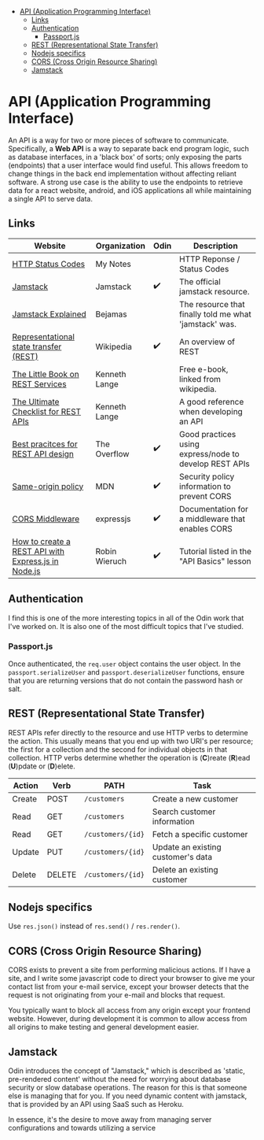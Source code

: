 - [API (Application Programming Interface)](#api-application-programming-interface)
  - [Links](#links)
  - [Authentication](#authentication)
    - [Passport.js](#passportjs)
  - [REST (Representational State Transfer)](#rest-representational-state-transfer)
  - [Nodejs specifics](#nodejs-specifics)
  - [CORS (Cross Origin Resource Sharing)](#cors-cross-origin-resource-sharing)
  - [Jamstack](#jamstack)

# API (Application Programming Interface)

An API is a way for two or more pieces of software to communicate. Specifically, a **Web API** is a way to separate back end program logic, such as database interfaces, in a 'black box' of sorts; only exposing the parts (endpoints) that a user interface would find useful. This allows freedom to change things in the back end implementation without affecting reliant software. A strong use case is the ability to use the endpoints to retrieve data for a react website, android, and iOS applications all while maintaining a single API to serve data.

## Links

| Website                                                                                                             | Organization  | Odin | Description                                            |
| ------------------------------------------------------------------------------------------------------------------- | ------------- | ---- | ------------------------------------------------------ |
| [HTTP Status Codes](./html/HTTP-Status-Codes.md)                                                                    | My Notes      |      | HTTP Reponse / Status Codes                            |
| [Jamstack](https://jamstack.org/what-is-jamstack/)                                                                  | Jamstack      | ✔️   | The official jamstack resource.                        |
| [Jamstack Explained](https://bejamas.io/blog/jamstack/)                                                             | Bejamas       |      | The resource that finally told me what 'jamstack' was. |
| [Representational state transfer (REST)](https://en.wikipedia.org/wiki/Representational_state_transfer)             | Wikipedia     | ✔️   | An overview of REST                                    |
| [The Little Book on REST Services](https://kennethlange.com/the-little-book-on-rest-services/)                      | Kenneth Lange |      | Free e-book, linked from wikipedia.                    |
| [The Ultimate Checklist for REST APIs](http://www.kennethlange.com/posts/The-Ultimate-Checklist-for-REST-APIs.html) | Kenneth Lange |      | A good reference when developing an API                |
| [Best pracitces for REST API design](https://stackoverflow.blog/2020/03/02/best-practices-for-rest-api-design/)     | The Overflow  | ✔️   | Good practices using express/node to develop REST APIs |
| [Same-origin policy](https://developer.mozilla.org/en-US/docs/Web/Security/Same-origin_policy)                      | MDN           | ✔️   | Security policy information to prevent CORS            |
| [CORS Middleware](https://expressjs.com/en/resources/middleware/cors.html#enabling-cors-pre-flight)                 | expressjs     | ✔️   | Documentation for a middleware that enables CORS       |
| [How to create a REST API with Express.js in Node.js](https://www.robinwieruch.de/node-express-server-rest-api/)    | Robin Wieruch | ✔️   | Tutorial listed in the "API Basics" lesson             |

## Authentication

I find this is one of the more interesting topics in all of the Odin work that I've worked on. It is also one of the most difficult topics that I've studied.

### Passport.js

Once authenticated, the `req.user` object contains the user object. In the `passport.serializeUser` and `passport.deserializeUser` functions, ensure that you are returning versions that do not contain the password hash or salt.

## REST (Representational State Transfer)

REST APIs refer directly to the resource and use HTTP verbs to determine the action. This usually means that you end up with two URI's per resource; the first for a collection and the second for individual objects in that collection. HTTP verbs determine whether the operation is (**C**)reate (**R**)ead (**U**)pdate or (**D**)elete.

| Action | Verb   | PATH              | Task                               |
| ------ | ------ | ----------------- | ---------------------------------- |
| Create | POST   | `/customers`      | Create a new customer              |
| Read   | GET    | `/customers`      | Search customer information        |
| Read   | GET    | `/customers/{id}` | Fetch a specific customer          |
| Update | PUT    | `/customers/{id}` | Update an existing customer's data |
| Delete | DELETE | `/customers/{id}` | Delete an existing customer        |

## Nodejs specifics

Use `res.json()` instead of `res.send()` / `res.render()`.

## CORS (Cross Origin Resource Sharing)

CORS exists to prevent a site from performing malicious actions. If I have a site, and I write some javascript code to direct your browser to give me your contact list from your e-mail service, except your browser detects that the request is not originating from your e-mail and blocks that request.

You typically want to block all access from any origin except your frontend website. However, during development it is common to allow access from all origins to make testing and general development easier.

## Jamstack

Odin introduces the concept of "Jamstack," which is described as 'static, pre-rendered content' without the need for worrying about database security or slow database operations. The reason for this is that someone else is managing that for you. If you need dynamic content with jamstack, that is provided by an API using SaaS such as Heroku.

In essence, it's the desire to move away from managing server configurations and towards utilizing a service
